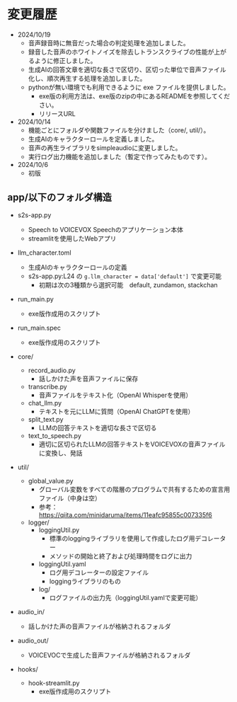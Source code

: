 # 変更履歴

- 2024/10/19
  - 音声録音時に無音だった場合の判定処理を追加しました。
  - 録音した音声のホワイトノイズを除去しトランスクライブの性能が上がるように修正しました。
  - 生成AIの回答文章を適切な長さで区切り、区切った単位で音声ファイル化し、順次再生する処理を追加しました。
  - pythonが無い環境でも利用できるように exe ファイルを提供しました。
    - exe版の利用方法は、exe版のzipの中にあるREADMEを参照してください。
    - リリースURL
- 2024/10/14
  - 機能ごとにフォルダや関数ファイルを分けました（core/, util/）。
  - 生成AIのキャラクターロールを定義しました。
  - 音声の再生ライブラリをsimpleaudioに変更しました。
  - 実行ログ出力機能を追加しました（暫定で作ってみたものです）。
- 2024/10/6
  - 初版

## app/以下のフォルダ構造

- s2s-app.py
  - Speech to VOICEVOX Speechのアプリケーション本体
  - streamlitを使用したWebアプリ

- llm_character.toml
  - 生成AIのキャラクターロールの定義
  - s2s-app.py:L24 の `g.llm_character = data['default']` で変更可能
    - 初期は次の3種類から選択可能　default, zundamon, stackchan

- run_main.py
  - exe版作成用のスクリプト
- run_main.spec
  - exe版作成用のスクリプト

- core/
  - record_audio.py
    - 話しかけた声を音声ファイルに保存
  - transcribe.py
    - 音声ファイルをテキスト化（OpenAI Whisperを使用）
  - chat_llm.py
    - テキストを元にLLMに質問（OpenAI ChatGPTを使用）
  - split_text.py
    - LLMの回答テキストを適切な長さで区切る
  - text_to_speech.py
    - 適切に区切られたLLMの回答テキストをVOICEVOXの音声ファイルに変換し、発話

- util/
  - global_value.py
    - グローバル変数をすべての階層のプログラムで共有するための宣言用ファイル（中身は空）
    - 参考：https://qiita.com/minidaruma/items/11eafc95855c007335f6
  - logger/
    - loggingUtil.py
      - 標準のloggingライブラリを使用して作成したログ用デコレーター
      - メソッドの開始と終了および処理時間をログに出力
    - loggingUtil.yaml
      - ログ用デコレーターの設定ファイル
      - loggingライブラリのもの
    - log/
      - ログファイルの出力先（loggingUtil.yamlで変更可能）

- audio_in/
  - 話しかけた声の音声ファイルが格納されるフォルダ

- audio_out/
  - VOICEVOCで生成した音声ファイルが格納されるフォルダ

- hooks/
  - hook-streamlit.py
    - exe版作成用のスクリプト
